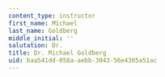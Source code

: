 ```yaml
---
content_type: instructor
first_name: Michael
last_name: Goldberg
middle_initial: ''
salutation: Dr.
title: Dr. Michael Goldberg
uid: baa541dd-058a-aebb-3043-56e4365a51ac
---
```

